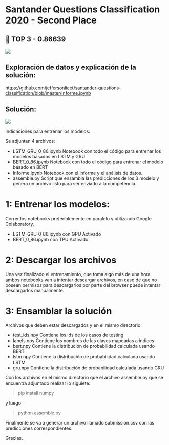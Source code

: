 # Santander Questions Classification 2020 - Second Place
## 🏅 TOP 3 - 0.86639

 <a href="https://badges.pufler.dev/visits/jeffersonlicet/santander-questions-classification"><img src="https://badges.pufler.dev/visits/jeffersonlicet/santander-questions-classification"></a>

## Exploración de datos y explicación de la solución:
https://github.com/jeffersonlicet/santander-questions-classification/blob/master/Informe.ipynb

## Solución:

![](https://camo.githubusercontent.com/c814494ff12e6337a262bf025f01d3d8eefb3725/68747470733a2f2f692e696d6775722e636f6d2f56744b6437704b2e706e67)

Indicaciones para entrenar los modelos:

Se adjuntan 4 archivos:
* LSTM_GRU_0_86.ipynb Notebook con todo el código para entrenar los modelos basados en LSTM y GRU
* BERT_0_86.ipynb Notebook con todo el código para entrenar el modelo basado en BERT
* Informe.ipynb Notebook con el informe y el análisis de datos.
* assemble.py Script que ensambla las predicciones de los 3 modelo y genera un archivo listo para ser enviado a la competencia.

# 1: Entrenar los modelos:

Correr los notebooks preferiblemente en paralelo y utilizando Google Colaboratory.
  * LSTM_GRU_0_86.ipynb con GPU Activado
  * BERT_0_86.ipynb con TPU Activado

# 2: Descargar los archivos
Una vez finalizado el entrenamiento, que toma algo más de una hora, ambos notebooks van a intentar
descargar archivos, en caso de que no posean permisos para descargarlos por parte del browser puede
intentar descargarlos manualmente.

# 3: Ensamblar la solución
Archivos que deben estar descargados y en el mismo directorio:
* test_ids.npy Contiene los ids de los casos de testing
* labels.npy Contiene los nombres de las clases mapeadas a indices
* bert.npy Contiene la distribución de probabilidad calculada usando BERT
* lstm.npy Contiene la distribución de probabilidad calculada usando LSTM
* gru.npy Contiene la distribución de probabilidad calculada usando GRU

Con los archivos en el mismo directorio que el archivo assemble.py que se encuentra
adjuntado realizar lo siguiete:

> pip install numpy

y luego 
> python assemble.py

Finalmente se va a generar un archivo llamado submission.csv con las predicciones correspondientes.


Gracias.
